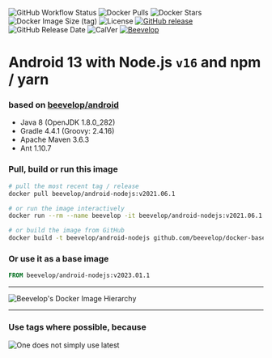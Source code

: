 ![GitHub Workflow Status](https://img.shields.io/github/workflow/status/beevelop/docker-android-nodejs/Docker%20Image?style=for-the-badge)
![Docker Pulls](https://img.shields.io/docker/pulls/beevelop/android-nodejs.svg?style=for-the-badge)
![Docker Stars](https://img.shields.io/docker/stars/beevelop/android-nodejs?style=for-the-badge)
![Docker Image Size (tag)](https://img.shields.io/docker/image-size/beevelop/android-nodejs/latest?style=for-the-badge)
![License](https://img.shields.io/github/license/beevelop/docker-android-nodejs?style=for-the-badge)
[![GitHub release](https://img.shields.io/github/release/beevelop/docker-android-nodejs.svg?style=for-the-badge)](https://github.com/beevelop/docker-android-nodejs/releases)
![GitHub Release Date](https://img.shields.io/github/release-date/beevelop/docker-android-nodejs?style=for-the-badge)
![CalVer](https://img.shields.io/badge/CalVer-YYYY.MM.MICRO-22bfda.svg?style=for-the-badge)
[![Beevelop](https://img.shields.io/badge/-%20Made%20with%20%F0%9F%8D%AF%20by%20%F0%9F%90%9Dvelop-blue.svg?style=for-the-badge)](https://beevelop.com)

# Android 13 with Node.js `v16` and npm / yarn

### based on [beevelop/android](https://github.com/beevelop/docker-android)

- Java 8 (OpenJDK 1.8.0_282)
- Gradle 4.4.1 (Groovy: 2.4.16)
- Apache Maven 3.6.3
- Ant 1.10.7

### Pull, build or run this image

```bash
# pull the most recent tag / release
docker pull beevelop/android-nodejs:v2021.06.1

# or run the image interactively
docker run --rm --name beevelop -it beevelop/android-nodejs:v2021.06.1 bash

# or build the image from GitHub
docker build -t beevelop/android-nodejs github.com/beevelop/docker-base
```

### Or use it as a base image

```Dockerfile
FROM beevelop/android-nodejs:v2023.01.1
```

---

![Beevelop's Docker Image Hierarchy](https://gist.githubusercontent.com/beevelop/b0cddab7209a683c77560d06ff00bc8e/raw/15429ee1d02e2c4dc019b760ca8c7ceff5911b82/hierarchy.png)

---

### Use tags where possible, because

![One does not simply use latest](https://i.imgflip.com/1fgwxr.jpg)
